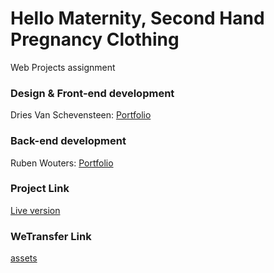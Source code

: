 # Hello Maternity, Second Hand Pregnancy Clothing
Web Projects assignment

### Design & Front-end development
Dries Van Schevensteen: [Portfolio](http://driesvanschevensteen.com)

### Back-end development
Ruben Wouters: [Portfolio](http://rubenwouters.be)

### Project Link
[Live version](https://hellomaternity-hellomaternity.c9users.io)


### WeTransfer Link
[assets](http://we.tl/N8yl4Laj5N)
